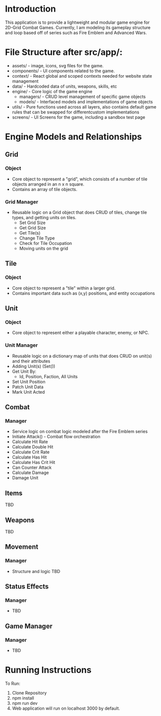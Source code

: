# Introduction
This application is to provide a lightweight and modular game engine for 2D-Grid Combat Games.
Currently, I am modeling its gameplay structure and loop based off of series such as Fire Emblem and Advanced Wars.

# File Structure after src/app/:
- assets/ - image, icons, svg files for the game.
- components/ - UI components related to the game.
- context/ - React global and scoped contexts needed for website state management
- data/ - Hardcoded data of units, weapons, skills, etc
- engine/ - Core logic of the game engine
  - managers/ - CRUD level management of specific game objects
  - models/ - Interfaced models and implementations of game objects
- utils/ - Pure functions used across all layers, also contains default game rules that can be swapped for differentcustom implementations
- screens/ - UI Screens for the game, including a sandbox test page

# Engine Models and Relationships
## Grid
### Object
- Core object to represent a "grid", which consists of a number of tile objects arranged in an n x n square.
- Contains an array of tile objects.
### Grid Manager
- Reusable logic on a Grid object that does CRUD of tiles, change tile types, and getting units on tiles.
  - Set Grid Size
  - Get Grid Size
  - Get Tile(s)
  - Change Tile Type
  - Check for Tile Occupation
  - Moving units on the grid

## Tile
### Object
- Core object to represent a "tile" within a larger grid.
- Contains important data such as (x,y) positions, and entity occupations

## Unit
### Object
- Core object to represent either a playable character, enemy, or NPC.

### Unit Manager
- Reusable logic on a dictionary map of units that does CRUD on unit(s) and their attributes
- Adding Unit(s) (Set())
- Get Unit By:
  - Id, Position, Faction, All Units
- Set Unit Position
- Patch Unit Data
- Mark Unit Acted

## Combat
### Manager
- Service logic on combat logic modeled after the Fire Emblem series
- Initiate Attack() - Combat flow orchestration
- Calculate Hit Rate
- Calculate Double Hit
- Calculate Crit Rate
- Calculate Has Hit
- Calculate Has Crit Hit
- Can Counter Attack
- Calculate Damage
- Damage Unit

## Items
TBD

## Weapons
TBD

## Movement
### Manager
- Structure and logic TBD

## Status Effects
### Manager
- TBD

## Game Manager
### Manager
- TBD

# Running Instructions
To Run:
1. Clone Repository
2. npm install
3. npm run dev
4. Web application will run on localhost 3000 by default.
